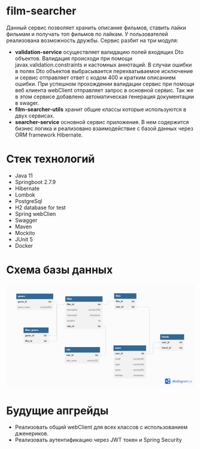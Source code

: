 # film-searcher
Данный сервис позволяет хранить описание фильмов, ставить лайки фильмам и получать топ фильмов по лайкам. У пользователей реализована возможность дружбы. Сервис разбит на три модуля:
* **validation-service** осуществляет валидацию полей входящих Dto объектов. Валидация происходи при помощи javax.validation.constraints и кастомных аннотаций. В случаи ошибки в полях Dto объектов выбрасывается перехватываемое исключение и сервис отправляет ответ с кодом 400 и кратким описанием ошибки. При успешном прохождении валидации сервис при помощи веб клиента webClient отправляет запрос в основной сервис. Так же в этом сервисе добавлено автоматическая генерация документации в swager.
* **film-searcher-utils** хранит общие классы которые используются в двух сервисах.
* **searcher-service** основной сервис приложения. В нем содержится бизнес логика и реализовано взаимодействие с базой данных через ORM framework Hibernate.
# Стек технологий
* Java 11
* Springboot 2.7.9
* Hibernate
* Lombok
* PostgreSql
* H2 database for test
* Spring webClien
* Swagger
* Maven
* Mockito
* JUnit 5
* Docker
# Схема базы данных
![database diagram](https://github.com/Fenris06/java-filmorate/blob/main/updatedatabase.png)
# Будущие апгрейды
* Реализовать общий webClient для всех классов с использованием дженериков.
* Реализовать аутентификацию через JWT токен и Spring Security
